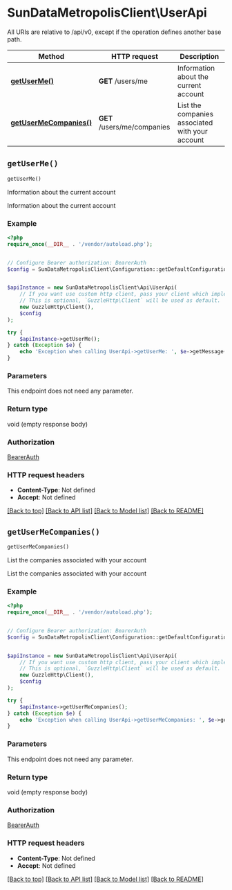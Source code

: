 # SunDataMetropolisClient\UserApi

All URIs are relative to /api/v0, except if the operation defines another base path.

| Method | HTTP request | Description |
| ------------- | ------------- | ------------- |
| [**getUserMe()**](UserApi.md#getUserMe) | **GET** /users/me | Information about the current account |
| [**getUserMeCompanies()**](UserApi.md#getUserMeCompanies) | **GET** /users/me/companies | List the companies associated with your account |


## `getUserMe()`

```php
getUserMe()
```

Information about the current account

Information about the current account

### Example

```php
<?php
require_once(__DIR__ . '/vendor/autoload.php');


// Configure Bearer authorization: BearerAuth
$config = SunDataMetropolisClient\Configuration::getDefaultConfiguration()->setAccessToken('YOUR_ACCESS_TOKEN');


$apiInstance = new SunDataMetropolisClient\Api\UserApi(
    // If you want use custom http client, pass your client which implements `GuzzleHttp\ClientInterface`.
    // This is optional, `GuzzleHttp\Client` will be used as default.
    new GuzzleHttp\Client(),
    $config
);

try {
    $apiInstance->getUserMe();
} catch (Exception $e) {
    echo 'Exception when calling UserApi->getUserMe: ', $e->getMessage(), PHP_EOL;
}
```

### Parameters

This endpoint does not need any parameter.

### Return type

void (empty response body)

### Authorization

[BearerAuth](../../README.md#BearerAuth)

### HTTP request headers

- **Content-Type**: Not defined
- **Accept**: Not defined

[[Back to top]](#) [[Back to API list]](../../README.md#endpoints)
[[Back to Model list]](../../README.md#models)
[[Back to README]](../../README.md)

## `getUserMeCompanies()`

```php
getUserMeCompanies()
```

List the companies associated with your account

List the companies associated with your account

### Example

```php
<?php
require_once(__DIR__ . '/vendor/autoload.php');


// Configure Bearer authorization: BearerAuth
$config = SunDataMetropolisClient\Configuration::getDefaultConfiguration()->setAccessToken('YOUR_ACCESS_TOKEN');


$apiInstance = new SunDataMetropolisClient\Api\UserApi(
    // If you want use custom http client, pass your client which implements `GuzzleHttp\ClientInterface`.
    // This is optional, `GuzzleHttp\Client` will be used as default.
    new GuzzleHttp\Client(),
    $config
);

try {
    $apiInstance->getUserMeCompanies();
} catch (Exception $e) {
    echo 'Exception when calling UserApi->getUserMeCompanies: ', $e->getMessage(), PHP_EOL;
}
```

### Parameters

This endpoint does not need any parameter.

### Return type

void (empty response body)

### Authorization

[BearerAuth](../../README.md#BearerAuth)

### HTTP request headers

- **Content-Type**: Not defined
- **Accept**: Not defined

[[Back to top]](#) [[Back to API list]](../../README.md#endpoints)
[[Back to Model list]](../../README.md#models)
[[Back to README]](../../README.md)
